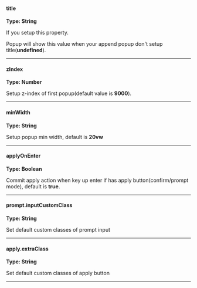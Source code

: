 #### title

**Type: String**

If you setup this property.
 
Popup will show this value when your append popup don't setup title(**undefined**).

<hr>

#### zIndex

**Type: Number**

Setup z-index of first popup(default value is **9000**).

<hr>

#### minWidth

**Type: String** 

Setup popup min width, default is **20vw**

<hr>

#### applyOnEnter

**Type: Boolean**

Commit apply action when key up enter if has apply button(confirm/prompt mode), default is **true**.

<hr>

#### prompt.inputCustomClass

**Type: String**

Set default custom classes of prompt input

<hr>

#### apply.extraClass

**Type: String**

Set default custom classes of apply button

<hr>
